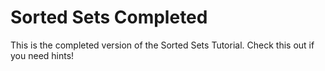 # Sorted Sets Completed

This is the completed version of the Sorted Sets Tutorial.
Check this out if you need hints!
